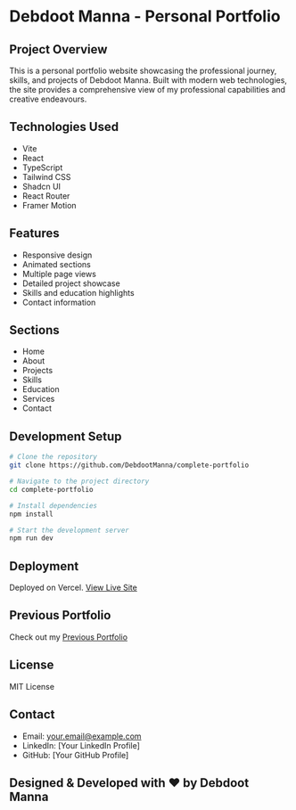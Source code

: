 
# Debdoot Manna - Personal Portfolio

## Project Overview

This is a personal portfolio website showcasing the professional journey, skills, and projects of Debdoot Manna. Built with modern web technologies, the site provides a comprehensive view of my professional capabilities and creative endeavours.

## Technologies Used

- Vite
- React
- TypeScript
- Tailwind CSS
- Shadcn UI
- React Router
- Framer Motion

## Features

- Responsive design
- Animated sections
- Multiple page views
- Detailed project showcase
- Skills and education highlights
- Contact information

## Sections

- Home
- About
- Projects
- Skills
- Education
- Services
- Contact

## Development Setup

```sh
# Clone the repository
git clone https://github.com/DebdootManna/complete-portfolio

# Navigate to the project directory
cd complete-portfolio

# Install dependencies
npm install

# Start the development server
npm run dev
```

## Deployment

Deployed on Vercel. [View Live Site](https://debdootmanna.me)

## Previous Portfolio

Check out my [Previous Portfolio](https://debdootmanna-old-portfolio.vercel.app)

## License

MIT License

## Contact

- Email: your.email@example.com
- LinkedIn: [Your LinkedIn Profile]
- GitHub: [Your GitHub Profile]

## Designed & Developed with ♥ by Debdoot Manna
